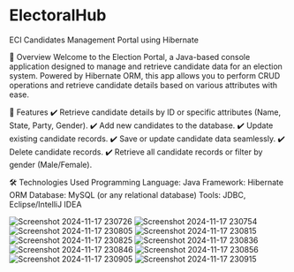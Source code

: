 # ElectoralHub
ECI Candidates Management Portal using Hibernate

📌 Overview
Welcome to the Election Portal, a Java-based console application designed to manage and retrieve candidate data for an election system. Powered by Hibernate ORM, this app allows you to perform CRUD operations and retrieve candidate details based on various attributes with ease.

🚀 Features
✔️ Retrieve candidate details by ID or specific attributes (Name, State, Party, Gender).
✔️ Add new candidates to the database.
✔️ Update existing candidate records.
✔️ Save or update candidate data seamlessly.
✔️ Delete candidate records.
✔️ Retrieve all candidate records or filter by gender (Male/Female).

🛠️ Technologies Used
Programming Language: Java
Framework: Hibernate ORM
Database: MySQL (or any relational database)
Tools: JDBC, Eclipse/IntelliJ IDEA

![Screenshot 2024-11-17 230726](https://github.com/user-attachments/assets/6f7db4d7-1449-41b6-8949-c03241a9c02b)
![Screenshot 2024-11-17 230754](https://github.com/user-attachments/assets/54046ba9-166d-43ac-a27d-a95806b98760)
![Screenshot 2024-11-17 230805](https://github.com/user-attachments/assets/16d0e133-35d8-464b-a476-e486884b30e1)
![Screenshot 2024-11-17 230815](https://github.com/user-attachments/assets/aece28f4-ca66-433b-890c-63de15455afc)
![Screenshot 2024-11-17 230825](https://github.com/user-attachments/assets/494cb5d9-1abb-457a-bbfa-b6af1170c4cb)
![Screenshot 2024-11-17 230836](https://github.com/user-attachments/assets/599c3673-cf72-4b61-80e2-36b1aa8cac8f)
![Screenshot 2024-11-17 230846](https://github.com/user-attachments/assets/741efda7-e1c1-4fa1-ae08-55aa2ff2cf74)
![Screenshot 2024-11-17 230856](https://github.com/user-attachments/assets/9685b561-3b8d-4084-ba50-0553252fb82f)
![Screenshot 2024-11-17 230905](https://github.com/user-attachments/assets/2c706108-26f9-450c-81a5-1f4fe433b90b)
![Screenshot 2024-11-17 230915](https://github.com/user-attachments/assets/8a07b7d4-1f9e-4037-9f27-b42dc618f2b7)
